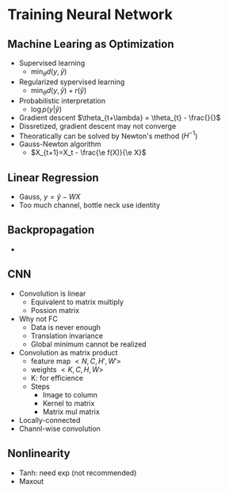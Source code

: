 # Training Neural Network

## Machine Learing as Optimization
* Supervised learning
    * $\min_\theta d(y,\hat{y})$
* Regularized sypervised learning
    * $\min_\theta d(y,\hat{y}) + r(\hat{y})$
* Probabilistic interpretation
    * $\log p(y|\hat{y})$
* Gradient descent
    $\theta_{t+\lambda} = \theta_{t} - \frac{}{}$
* Dissretized, gradient descent may not converge
* Theoratically can be solved by Newton's method ($H^{-1}$)
* Gauss-Newton algorithm
    * $X_{t+1}=X_t - \frac{\e f(X)}{\e X}$

## Linear Regression
* Gauss, $y=\hat{y}-WX$
* Too much channel, bottle neck use identity

## Backpropagation
* 

## CNN
* Convolution is linear
    * Equivalent to matrix multiply
    * Possion matrix
* Why not FC
    * Data is never enough
    * Translation invariance
    * Global minimum cannot be realized
* Convolution as matrix product
    * feature map $<N, C, H', W'>$
    * weights $<K, C, H, W>$
    * K: for efficience
    * Steps
        * Image to column
        * Kernel to matrix
        * Matrix mul matrix
* Locally-connected
* Channl-wise convolution

## Nonlinearity
* Tanh: need exp (not recommended)
* Maxout

